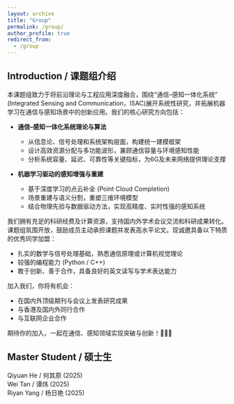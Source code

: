 ```yaml
---
layout: archive
title: "Group"
permalink: /group/
author_profile: true
redirect_from:
  - /group
---
```


Introduction / 课题组介绍
------

本课题组致力于将前沿理论与工程应用深度融合，围绕“通信–感知一体化系统” (Integrated Sensing and Communication，ISAC)展开系统性研究，并拓展机器学习在通信与感知场景中的创新应用。我们的核心研究方向包括：

- **通信–感知一体化系统理论与算法**
  - 从信息论、信号处理和系统架构层面，构建统一建模框架
  - 设计高效资源分配与多功能波形，兼顾通信容量与环境感知性能
  - 分析系统容量、延迟、可靠性等关键指标，为6G及未来网络提供理论支撑

- **机器学习驱动的感知增强与重建**
  - 基于深度学习的点云补全 (Point Cloud Completion)
  - 场景重建与语义分割，重塑三维环境模型
  - 结合物理先验与数据驱动方法，实现高精度、实时性强的感知系统

我们拥有充足的科研经费及计算资源，支持国内外学术会议交流和科研成果转化。课题组氛围开放，鼓励成员主动承担课题并发表高水平论文。现诚邀具备以下特质的优秀同学加盟：

- 扎实的数学与信号处理基础，熟悉通信原理或计算机视觉理论
- 较强的编程能力 (Python / C++)
- 敢于创新、善于合作，具备良好的英文读写与学术表达能力

加入我们，你将有机会：

- 在国内外顶级期刊与会议上发表研究成果
- 与香港及国内外同行合作
- 与互联网企业合作

期待你的加入，一起在通信、感知领域实现突破与创新！🎉🎉🎉

Master Student / 硕士生
------

Qiyuan He / 何其原 (2025)  
Wei Tan / 谭炜 (2025)  
Riyan Yang / 杨日艳 (2025)  

